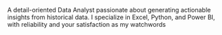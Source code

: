 A detail-oriented Data Analyst passionate about generating actionable insights from historical data. I specialize in Excel, Python, and Power BI, with reliability and your satisfaction as my watchwords
